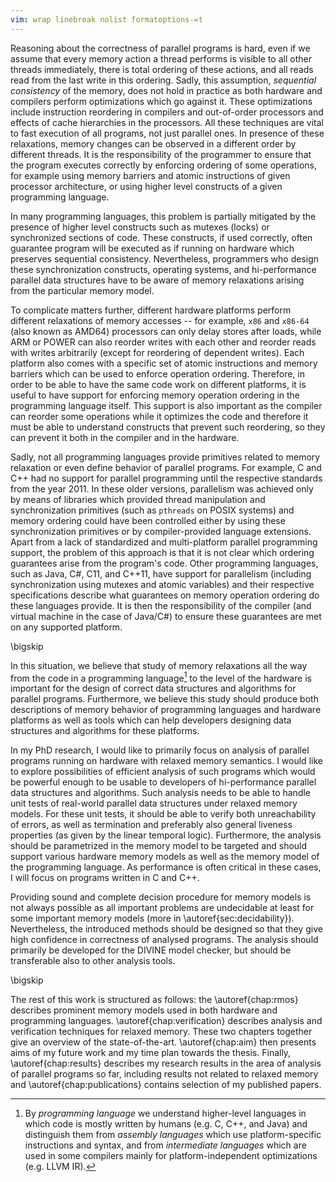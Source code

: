 ```yaml
---
vim: wrap linebreak nolist formatoptions-=t
---
```


Reasoning about the correctness of parallel programs is hard, even if we assume that every memory action a thread performs is visible to all other threads immediately, there is total ordering of these actions, and all reads read from the last write in this ordering.
Sadly, this assumption, *sequential consistency* of the memory, does not hold in practice as both hardware and compilers perform optimizations which go against it.
These optimizations include instruction reordering in compilers and out-of-order processors and effects of cache hierarchies in the processors.
All these techniques are vital to fast execution of all programs, not just parallel ones.
In presence of these relaxations, memory changes can be observed in a different order by different threads.
It is the responsibility of the programmer to ensure that the program executes correctly by enforcing ordering of some operations, for example using memory barriers and atomic instructions of given processor architecture, or using higher level constructs of a given programming language.

In many programming languages, this problem is partially mitigated by the presence of higher level constructs such as mutexes (locks) or synchronized sections of code.
These constructs, if used correctly, often guarantee program will be executed as if running on hardware which preserves sequential consistency.
Nevertheless, programmers who design these synchronization constructs, operating systems, and hi-performance parallel data structures have to be aware of memory relaxations arising from the particular memory model.

To complicate matters further, different hardware platforms perform different relaxations of memory accesses -- for example, `x86` and `x86-64` (also known as AMD64) processors can only delay stores after loads, while ARM or POWER can also reorder writes with each other and reorder reads with writes arbitrarily (except for reordering of dependent writes).
Each platform also comes with a specific set of atomic instructions and memory barriers which can be used to enforce operation ordering.
Therefore, in order to be able to have the same code work on different platforms, it is useful to have support for enforcing memory operation ordering in the programming language itself.
This support is also important as the compiler can reorder some operations while it optimizes the code and therefore it must be able to understand constructs that prevent such reordering, so they can prevent it both in the compiler and in the hardware.

Sadly, not all programming languages provide primitives related to memory relaxation or even define behavior of parallel programs.
For example, C and C++ had no support for parallel programming until the respective standards from the year 2011.
In these older versions, parallelism was achieved only by means of libraries which provided thread manipulation and synchronization primitives (such as `pthreads` on POSIX systems) and memory ordering could have been controlled either by using these synchronization primitives or by compiler-provided language extensions.
Apart from a lack of standardized and multi-platform parallel programming support, the problem of this approach is that it is not clear which ordering guarantees arise from the program's code.
Other programming languages, such as Java, C#, C11, and C++11, have support for parallelism (including synchronization using mutexes and atomic variables) and their respective specifications describe what guarantees on memory operation ordering do these languages provide.
It is then the responsibility of the compiler (and virtual machine in the case of Java/C#) to ensure these guarantees are met on any supported platform.

\bigskip

In this situation, we believe that study of memory relaxations all the way from the code in a programming language[^proglang] to the level of the hardware is important for the design of correct data structures and algorithms for parallel programs.
Furthermore, we believe this study should produce both descriptions of memory behavior of programming languages and hardware platforms as well as tools which can help developers designing data structures and algorithms for these platforms.

[^proglang]: By *programming language* we understand higher-level languages in which code is mostly written by humans (e.g. C, C++, and Java) and distinguish them from *assembly languages* which use platform-specific instructions and syntax, and from *intermediate languages* which are used in some compilers mainly for platform-independent optimizations (e.g. LLVM IR).

In my PhD research, I would like to primarily focus on analysis of parallel programs running on hardware with relaxed memory semantics.
I would like to explore possibilities of efficient analysis of such programs which would be powerful enough to be usable to developers of hi-performance parallel data structures and algorithms.
Such analysis needs to be able to handle unit tests of real-world parallel data structures under relaxed memory models.
For these unit tests, it should be able to verify both unreachability of errors, as well as termination and preferably also general liveness properties (as given by the linear temporal logic).
Furthermore, the analysis should be parametrized in the memory model to be targeted and should support various hardware memory models as well as the memory model of the programming language.
As performance is often critical in these cases, I will focus on programs written in C and C++.

Providing sound and complete decision procedure for memory models is not always possible as all important problems are undecidable at least for some important memory models (more in \autoref{sec:decidability}).
Nevertheless, the introduced methods should be designed so that they give high confidence in correctness of analysed programs.
The analysis should primarily be developed for the DIVINE model checker, but should be transferable also to other analysis tools.

\bigskip

The rest of this work is structured as follows: the \autoref{chap:rmos} describes prominent memory models used in both hardware and programming languages.
\autoref{chap:verification} describes analysis and verification techniques for relaxed memory.
These two chapters together give an overview of the state-of-the-art.
\autoref{chap:aim} then presents aims of my future work and my time plan towards the thesis.
Finally, \autoref{chap:results} describes my research results in the area of analysis of parallel programs so far, including results not related to relaxed memory and \autoref{chap:publications} contains selection of my published papers.
